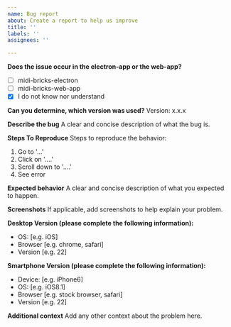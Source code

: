 ```yaml
---
name: Bug report
about: Create a report to help us improve
title: ''
labels: ''
assignees: ''

---
```


**Does the issue occur in the electron-app or the web-app?**
- [ ] midi-bricks-electron
- [ ] midi-bricks-web-app
- [x] I do not know nor understand

**Can you determine, which version was used?**
Version: x.x.x

**Describe the bug**
A clear and concise description of what the bug is.

**Steps To Reproduce**
Steps to reproduce the behavior:
1. Go to '...'
2. Click on '....'
3. Scroll down to '....'
4. See error

**Expected behavior**
A clear and concise description of what you expected to happen.

**Screenshots**
If applicable, add screenshots to help explain your problem.

**Desktop Version (please complete the following information):**
 - OS: [e.g. iOS]
 - Browser [e.g. chrome, safari]
 - Version [e.g. 22]

**Smartphone Version (please complete the following information):**
 - Device: [e.g. iPhone6]
 - OS: [e.g. iOS8.1]
 - Browser [e.g. stock browser, safari]
 - Version [e.g. 22]

**Additional context**
Add any other context about the problem here.
